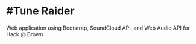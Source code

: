 #Tune Raider
=========

Web application using Bootstrap, SoundCloud API, and Web Audio API for Hack @ Brown
